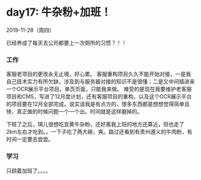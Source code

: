 # day17: 牛杂粉+加班！
2019-11-28（周四）

已经养成了每天去公司都要上一次厕所的习惯？！！

### 工作
客服老项目的更改永无止境，好心累。
客服重构项目久久不能开始对接，一是我自己技术实力有所欠缺，涉及到与服务器对接的知识不是很懂；二是又中间插进来一个OCR展示平台项目，单页页面，只能我来做。
难受的是现在我要维护老客服项目和CMS，写进了12月度计划，还有客服项目的重构，以及这个OCR展示平台的项目要在12月全部完成。说实话我是有点方的，很多东西都是想想觉得简单且快，真正做的时候问题一个一个出。时间就是这样磨掉的。

下班了之后，琪儿很想吃宜黄牛杂粉，还好离我上班的地方还算近，但也走了2km左右才吃到。。一下子吃了两大碗，爽。路过还看到有贵州遵义的牛肉粉，有时间一定要去尝尝。

### 学习
只顾着加班了。。。。
